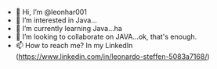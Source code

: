 - 👋 Hi, I’m @leonhar001
- 👀 I’m interested in Java...
- 🌱 I’m currently learning Java...ha
- 💞️ I’m looking to collaborate on JAVA...ok, that's enough.
- 📫 How to reach me? In my LinkedIn (https://www.linkedin.com/in/leonardo-steffen-5083a7168/)

<!---
leonhar001/leonhar001 is a ✨ special ✨ repository because its `README.md` (this file) appears on your GitHub profile.
You can click the Preview link to take a look at your changes.
--->

